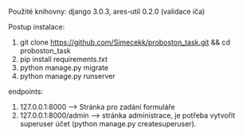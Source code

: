 Použité knihovny: django 3.0.3,
                  ares-util 0.2.0 (validace iča)
                  
Postup instalace: 

1) git clone https://github.com/Simecekk/proboston_task.git && cd proboston_task
2) pip install requirements.txt
3) python manage.py migrate
4) python manage.py runserver

endpoints: 
1) 127.0.0.1:8000 --> Stránka pro zadání formuláře
2) 127.0.0.1:8000/admin --> stránka administrace, je potřeba vytvořit superuser účet (python manage.py createsuperuser).
